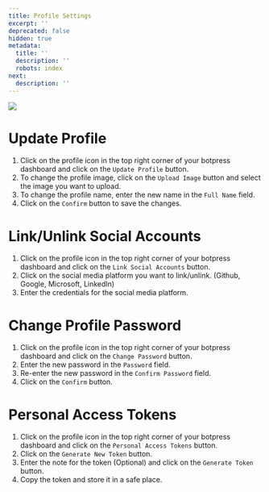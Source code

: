 ```yaml
---
title: Profile Settings
excerpt: ''
deprecated: false
hidden: true
metadata:
  title: ''
  description: ''
  robots: index
next:
  description: ''
---
```

![](https://files.readme.io/eb7eb03-image.png)

# Update Profile

1. Click on the profile icon in the top right corner of your botpress dashboard and click on the `Update Profile` button.
2. To change the profile image, click on the `Upload Image` button and select the image you want to upload.
3. To change the profile name, enter the new name in the `Full Name` field.
4. Click on the `Confirm` button to save the changes.

# Link/Unlink Social Accounts

1. Click on the profile icon in the top right corner of your botpress dashboard and click on the `Link Social Accounts` button.
2. Click on the social media platform you want to link/unlink. (Github, Google, Microsoft, LinkedIn)
3. Enter the credentials for the social media platform.

# Change Profile Password

1. Click on the profile icon in the top right corner of your botpress dashboard and click on the `Change Password` button.
2. Enter the new password in the `Password` field.
3. Re-enter the new password in the `Confirm Password` field.
4. Click on the `Confirm` button.

# Personal Access Tokens

1. Click on the profile icon in the top right corner of your botpress dashboard and click on the `Personal Access Tokens` button.
2. Click on the `Generate New Token` button.
3. Enter the note for the token (Optional) and click on the `Generate Token` button.
4. Copy the token and store it in a safe place.